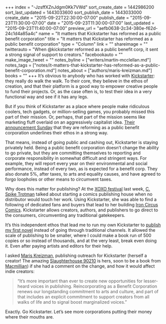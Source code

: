 +++
index = "-JzsffXZnJdgm0Kk7VWd"
sort_create_date = 1442986200
sort_last_updated = 1443033600
sort_publish_date = 1443033000
create_date = "2015-09-22T22:30:00-07:00"
publish_date = "2015-09-23T11:30:00-07:00"
date = "2015-09-23T11:30:00-07:00"
last_updated = "2015-09-23T11:40:00-07:00"
preview_url = "aefb0638-2c34-380e-f62d-24c1d4a85a4c"
name = "It matters that Kickstarter has reformed as a public benefit corporation"
title = "It matters that Kickstarter has reformed as a public benefit corporation"
type = "Column"
link = ""
shareimage = ""
twitterauto = "When @kickstarter reformed as a public benefit corp, it sent a strong signal of support to creators."
facebookauto = ""
make_image_tweet = ""
notes_byline = ["writers/martin-mcclellan.md"]
notes_tags = ["notes/it-matters-that-kickstarter-has-reformed-as-a-public-benefit-corporation.md"]
notes_about = ["authors/maris-kreizman.md"]
books = ""
+++
It’s obvious to anybody who has worked with [Kickstarter](http://kickstarter.com/): they really do walk the walk. To their core, they believe in the ethos of creation, and that their platform is a good way to empower creative people to fund their projects. Or, as the case often is, to test their idea in a very functional way and see if it has any legs.

But if you think of Kickstarter as a place where people make ridiculous coolers, tech gadgets, or million-selling games, you probably missed this part of their mission. Or, perhaps, that part of the mission seems like marketing fluff overlaid on an aggressively capitalist idea. [Their announcement Sunday](http://www.nytimes.com/2015/09/21/technology/kickstarters-altruistic-vision-profits-as-the-means-not-the-mission.html?_r=0) that they are reforming as a public benefit corporation underlines their ethos in a strong way. 

That means, instead of going public and cashing out, Kickstarter is staying privately held. Being a public benefit corporation doesn’t change the ability to go private, but they are committing themselves to reporting and corporate responsibility in somewhat difficult and stringent ways. For example, they will report every year on their environmental and social performance, instead of every two, as is expected for a benefit corp. They also donate 5%, after taxes, to arts and equality causes, and have agreed to forgo loopholes or other means to circumvent taxes. 

Why does this matter for publishing? At the [XOXO festival](https://2015.xoxofest.com) last week, [C. Spike Trotman](https://twitter.com/iron_spike) talked about starting a comics publishing house when no distributor would touch her work. Using Kickstarter, she was able to find a following of dedicated fans and buyers that lead to her building [Iron Circus Comics](http://ironcircus.com). Kickstarter allows creators, authors, and publishers to go direct to the consumers, circumventing any traditional gatekeepers.

It’s this independent ethos that lead me to run my own Kickstarter to [publish my first novel](http://kck.st/1Gb8Otp) instead of going through traditional channels. It allowed the scale of publishing to be smaller, where I could make a book run of 500 copies or so instead of thousands, and at the very least, break even doing it. Even after paying artists and editors for their help.

I asked [Maris Kreizman](https://twitter.com/mariskreizman), publishing outreach for Kickstarter (herself a creator! The amazing [Slaughterhouse 90210](http://slaughterhouse90210.tumblr.com) is hers, soon to be a book from [Macmillian](http://us.macmillan.com/static/fib/slaughterhouse/)) if she had a comment on the change, and how it would affect indie creators: 

<blockquote>
“It’s more important than ever to create new opportunities for lesser-heard voices in publishing. Reincorporating as a Benefit Corporation renews our longstanding commitment to arts and culture, and part of that includes an explicit commitment to support creators from all walks of life and to signal boost marginalized voices.”
</blockquote>

Exactly. Go Kickstarter. Let’s see more corporations putting their money where their mouths are.